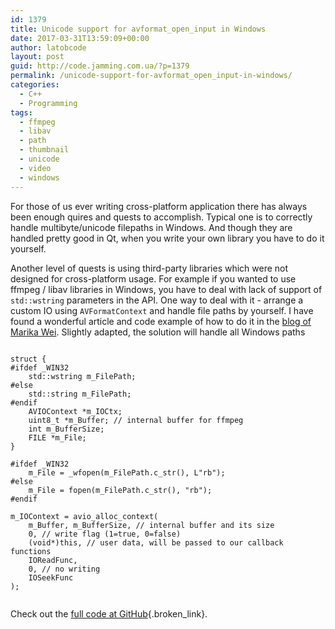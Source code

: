 ```yaml
---
id: 1379
title: Unicode support for avformat_open_input in Windows
date: 2017-03-31T13:59:09+00:00
author: latobcode
layout: post
guid: http://code.jamming.com.ua/?p=1379
permalink: /unicode-support-for-avformat_open_input-in-windows/
categories:
  - C++
  - Programming
tags:
  - ffmpeg
  - libav
  - path
  - thumbnail
  - unicode
  - video
  - windows
---
```

For those of us ever writing cross-platform application there has always been enough quires and quests to accomplish. Typical one is to correctly handle multibyte/unicode filepaths in Windows. And though they are handled pretty good in Qt, when you write your own library you have to do it yourself.

Another level of quests is using third-party libraries which were not designed for cross-platform usage. For example if you wanted to use ffmpeg / libav libraries in Windows, you have to deal with lack of support of `std::wstring` parameters in the API. One way to deal with it - arrange a custom IO using `AVFormatContext` and handle file paths by yourself. I have found a wonderful article and code example of how to do it in the [blog of Marika Wei](https://mw.gl/posts/ffmpeg_custom_io/). Slightly adapted, the solution will handle all Windows paths

<pre><code class="language-clike">
struct {
#ifdef _WIN32
    std::wstring m_FilePath;
#else
    std::string m_FilePath;
#endif
    AVIOContext *m_IOCtx;
    uint8_t *m_Buffer; // internal buffer for ffmpeg
    int m_BufferSize;
    FILE *m_File;
}

#ifdef _WIN32
    m_File = _wfopen(m_FilePath.c_str(), L"rb");
#else
    m_File = fopen(m_FilePath.c_str(), "rb");
#endif

m_IOContext = avio_alloc_context(
    m_Buffer, m_BufferSize, // internal buffer and its size
    0, // write flag (1=true, 0=false)
    (void*)this, // user data, will be passed to our callback functions
    IOReadFunc,
    0, // no writing
    IOSeekFunc
);

</code></pre>

Check out the [full code at GitHub](https://github.com/Ribtoks/libavthumbnailer/blob/master/src/libavthumbnailer/genericiocontext.cpp){.broken_link}.
